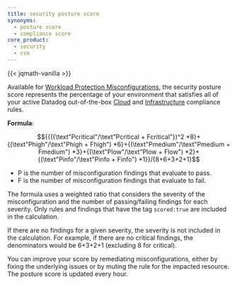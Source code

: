 ```yaml
---
title: security posture score
synonyms:
  - posture score
  - compliance score
core_product:
  - security
  - csm
---
```


{{< jqmath-vanilla >}}

Available for [Workload Protection Misconfigurations][3], the security posture score represents the percentage of your environment that satisfies all of your active Datadog out-of-the-box [Cloud][1] and [Infrastructure][2] compliance rules.

**Formula**:

$${{({\text"Pcritical"/\text"Pcritical + Fcritical"})^2 *8}+{(\text"Phigh"/\text"Phigh + Fhigh") *6}+{(\text"Pmedium"/\text"Pmedium + Fmedium") *3}+{(\text"Plow"/\text"Plow + Flow") *2}+{(\text"Pinfo"/\text"Pinfo + Finfo") *1}}/{8+6+3+2+1}$$

- P is the number of misconfiguration findings that evaluate to pass.
- F is the number of misconfiguration findings that evaluate to fail.

The formula uses a weighted ratio that considers the severity of the misconfiguration and the number of passing/failing findings for each severity. Only rules and findings that have the tag `scored:true` are included in the calculation.

If there are no findings for a given severity, the severity is not included in the calculation. For example, if there are no critical findings, the denominators would be 6+3+2+1 (excluding 8 for critical).

You can improve your score by remediating misconfigurations, either by fixing the underlying issues or by muting the rule for the impacted resource. The posture score is updated every hour.

[1]: /security/default_rules/#cat-posture-management-cloud
[2]: /security/default_rules/#cat-posture-management-infra
[3]: /security/cloud_security_management/misconfigurations/